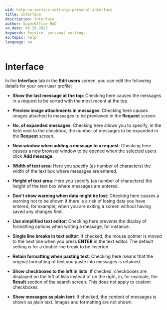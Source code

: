 ```yaml
---
uid: help-no-service-settings-personal-interface
title: Interface
description: Interface
author: SuperOffice RnD
so.date: 06.29.2022
keywords: Service, personal settings
so.topic: help
language: no
---
```


# Interface

In the **Interface** tab in the **Edit users** screen, you can edit the following details for your own user profile:

* **Show the last message at the top**: Checking here causes the messages in a request to be sorted with the most recent at the top.

* **Preview image attachments in messages**: Checking here causes images attached to messages to be previewed in the **Request** screen.

* **No. of expanded messages**: Checking here allows you to specify, in the field next to the checkbox, the number of messages to be expanded in the **Request** screen.

* **New window when adding a message to a request**: Checking here causes a new browser window to be opened when the selected users click **Add message**.

* **Width of text area**: Here you specify (as number of characters) the width of the text box where messages are entered.

* **Height of text area**: Here you specify (as number of characters) the height of the text box where messages are entered.

* **Don't show warning when data might be lost**: Checking here causes a warning not to be shown if there is a risk of losing data you have entered, for example, when you are exiting a screen without having saved any changes first.

* **Use simplified text editor**: Checking here prevents the display of formatting options when writing a message, for instance.

* **Single line breaks in text editor**: If checked, the mouse pointer is moved to the next line when you press **ENTER** in the text editor. The default setting is for a double line break to be inserted.

* **Retain formatting when pasting text**: Checking here means that the original formatting of text you paste into messages is retained.

* **Show checkboxes to the left in lists**: If checked, checkboxes are displayed on the left of lists instead of on the right, in, for example, the **Result** section of the search screen. This does not apply to custom checkboxes.

* **Show messages as plain text**: If checked, the content of messages is shown as plain text. Images and formatting are not shown.


